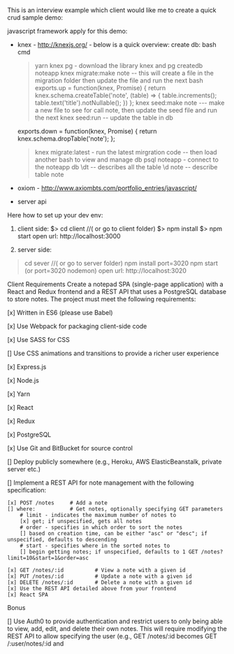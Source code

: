 This is an interview example which client would like me to create a quick crud sample demo:

javascript framework apply for this demo:
+ knex - http://knexjs.org/ - below is a quick overview:
    create db: bash cmd 
    >yarn knex pg - download the library knex and pg
    >createdb noteapp
    >knex migrate:make note  -- this will create a file in the migration folder then update the file and run the next bash
    exports.up = function(knex, Promise) {
    return knex.schema.createTable('note', (table) => {
        table.increments();
        table.text('title').notNullable();
    })
    };
    >knex seed:make note --- make a new file to see for call note, then update the seed file and run the next 
    >knex seed:run -- update the table in db 

    exports.down = function(knex, Promise) {
    return knex.schema.dropTable('note');
    };
    >knex migrate:latest - run the latest mirgration code 
    -- then load another bash to view and manage db 
    >psql noteapp - connect to the noteapp db
    >\dt  -- describes all the table
    >\d note -- describe table note

+ oxiom - http://www.axiombts.com/portfolio_entries/javascript/
+ server api


Here how to set up your dev env:
1. client side:
$> cd client //( or go to client folder)
$> npm install
$> npm start 
open url: http://localhost:3000

2. server side:
>cd sever //( or go to server folder)
>npm install
>port=3020 npm start (or port=3020 nodemon)
open url: http://localhost:3020 

Client Requirements
Create a notepad SPA (single-page application) with a React and Redux
frontend and a REST API that uses a PostgreSQL database to store notes.
The project must meet the following requirements:

[x] Written in ES6 (please use Babel)

[x] Use Webpack for packaging client-side code

[x] Use SASS for CSS

[] Use CSS animations and transitions to provide a richer user experience

[x] Express.js

[x] Node.js

[x] Yarn

[x] React

[x] Redux

[x] PostgreSQL

[x] Use Git and BitBucket for source control

[] Deploy publicly somewhere (e.g., Heroku, AWS ElasticBeanstalk, private server etc.)

[] Implement a REST API for note management with the following specification:

    [x] POST /notes     # Add a note
    [] where:           # Get notes, optionally specifying GET parameters
        # limit - indicates the maximum number of notes to
        [x] get; if unspecified, gets all notes
        # order - specifies in which order to sort the notes
        [] based on creation time, can be either "asc" or "desc"; if unspecified, defaults to descending
        # start - specifies where in the sorted notes to
        [] begin getting notes; if unspecified, defaults to 1 GET /notes?limit=10&start=1&order=asc

    [x] GET /notes/:id          # View a note with a given id
    [x] PUT /notes/:id          # Update a note with a given id
    [x] DELETE /notes/:id       # Delete a note with a given id
    [x] Use the REST API detailed above from your frontend
    [x] React SPA

Bonus

[] Use Auth0 to provide authentication and restrict users to only being able
to view, add, edit, and delete their own notes. This will require modifying
the REST API to allow specifying the user (e.g., GET /notes/:id becomes
GET /:user/notes/:id and